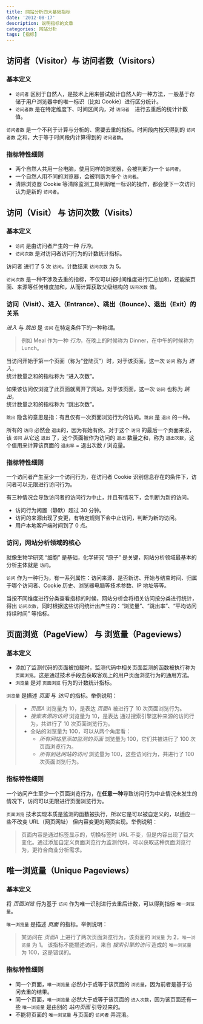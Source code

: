 ```yaml
---
title: 网站分析四大基础指标
date: '2012-08-17'
description: 说明指标的文章
categories: 网站分析
tags: [指标]
---
```


## 访问者（Visitor）与 访问者数（Visitors） 

### 基本定义

* `访问者` 区别于自然人，是技术上用来尝试统计自然人的一种方法，一般基于存储于用户浏览器中的唯一标识（比如 Cookie）进行区分统计。
* `访问者数` 是在特定维度下、时间区间内，对 `访问者`　进行去重后的统计计数值。

`访问者数` 是一个不利于计算与分析的、需要去重的指标。时间段内按天得到的 `访问者数` 之和，大于等于时间段内计算得到的 `访问者数`。

### 指标特性细则

* 两个自然人共用一台电脑，使用同样的浏览器，会被判断为一个 `访问者`。
* 一个自然人用不同的浏览器，会被判断为多个 `访问者`。
* 清除浏览器 Cookie 等清除监测工具判断唯一标识的操作，都会使下一次访问认为是新的 `访问者`。

## 访问（Visit） 与 访问次数（Visits）

### 基本定义

* `访问` 是由访问者产生的一种 *行为*。
* `访问次数` 是对访问者访问行为的计数统计指标。

访问者 进行了 5 次 `访问`，计数结果 `访问次数` 为 5。

`访问次数` 是一种不涉及去重的指标，不仅可以按时间维度进行汇总加和，还能按页面、来源等任何维度加和，从而计算获取父级结构的 `访问次数` 值。

### 访问（Visit）、进入（Entrance）、跳出（Bounce）、退出（Exit）的关系

*进入* 与 *跳出* 是 `访问` 在特定条件下的一种称谓。

> 例如 Meal 作为一种 *行为*，在晚上的时候称为 Dinner，在中午的时候称为 Lunch。

当访问开始于第一个页面（称为“登陆页”）时，对于该页面，这一次 `访问` 称为 *进入*，  
统计数量之和的指标称为 “进入次数”。

如果该访问仅浏览了此页面就离开了网站，对于该页面，这一次 `访问` 也称为 *跳出*，  
统计数量之和的指标称为 “跳出次数”。

`跳出` 隐含的意思是指：有且仅有一次页面浏览行为的访问。`跳出` 是 `退出` 的一种。

所有的 `访问` 必然会 `退出`的，因为有始有终。对于这个 `访问` 的最后一个页面来说，该 `访问` 从它这 `退出` 了，这个页面被作为访问的 `退出` 数量之和，称为 `退出次数`，这个值用来计算该页面的 `退出率` = 退出次数 / 浏览量。

### 指标特性细则

一个访问者产生至少一个访问行为，在访问者 Cookie 识别信息存在的条件下，访问者可以无限进行访问行为。

有三种情况会导致访问者的访问行为中止，并且有情况下，会判断为新的访问。

* 访问行为闲置（静默）超过 30 分钟。
* 访问的来源出现了变更，有特定规则下会中止访问，判断为新的访问。
* 用户本地客户端时间到了 0 点。

### 访问，网站分析领域的核心

就像生物学研究 “细胞” 是基础，化学研究 “原子” 是关键，网站分析领域最基本的分析主体就是 `访问`。

`访问` 作为一种行为，有一系列属性：访问来源、是否新访、开始与结束时间、归属于哪个访问者、Cookie 历史、浏览器电脑等技术参数、IP 地址等等。

当按不同维度进行分类查看指标的时候，网站分析会将相关访问按分类进行统计，得出 `访问次数`，同时根据这些访问统计出产生的：“浏览量”、“跳出率”、“平均访问持续时间” 等指标。

## 页面浏览（PageView） 与 浏览量（Pageviews）

### 基本定义

* 添加了监测代码的页面被加载时，监测代码中相关页面监测的函数被执行称为 `页面浏览`。这是通过技术手段去获取客观上的用户页面浏览行为的通用方法。
* `浏览量` 是对 `页面浏览` 行为的计数统计指标。

`浏览量` 是描述 *页面* 与 *访问* 的指标。举例说明：

> * *页面A* 浏览量为 10，是表达 *页面A* 被进行了 10 次页面浏览行为。
> * *搜索来源的访问* 浏览量为 10，是表达 通过搜索引擎这种来源的访问行为，共进行了 10 次页面浏览行为。
> * 全站的浏览量为 100，可以从两个角度看：
> 	* *所有网站里添加监测的页面* 浏览量为 100，它们共被进行了 100 次页面浏览行为。
> 	* *所有到达网站的访问* 浏览量为 100，这些访问行为，共进行了 100 次页面浏览行为。

### 指标特性细则

一个访问产生至少一个页面浏览行为，在**任意一种**导致访问行为中止情况未发生的情况下，访问可以无限进行页面浏览行为。

`页面浏览` 技术实现本质是监测的函数被执行，所以它是可以被自定义的，以适应一些不改变 URL（网页网址） 但内容变更的网页实现。举例说明：

> 页面内容是通过标签显示的，切换标签时 URL 不变，但是内容出现了巨大变化。通过添加自定义页面浏览行为监测代码，可以获取这种页面浏览行为，更符合商业分析需求。

## 唯一浏览量（Unique Pageviews）

### 基本定义

将 *页面浏览* 行为基于 `访问` 作为唯一识别进行去重后计数，可以得到指标 `唯一浏览量`。

`唯一浏览量` 是描述 *页面* 的指标。举例说明：

> 某访问在 *页面A* 上进行了两次页面浏览行为，该页面的 `浏览量` 为 2，`唯一浏览量` 为 1。
> 该指标不能描述访问，来自 *搜索引擎的访问* 造成的 `唯一浏览量` 为 100，这是错误的。

### 指标特性细则

* 同一个页面，`唯一浏览量` 必然小于或等于该页面的 `浏览量`，因为前者是基于访问去重的结果。
* 同一个页面，`唯一浏览量` 必然大于或等于该页面的 `进入次数`，因为该页面还有一些 `唯一浏览量` 是由别的 *站内页面* 引导过来的。
* 不能将页面的 `唯一浏览量` 与页面的 `访问者` 弄混淆。